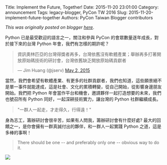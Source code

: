 Title: Implement the Future, Together!
Date: 2015-11-20 23:01:00
Category: announcement
Tags: legacy-blogger, PyCon TW 2016
Slug: 2015-11-20-implement-future-together
Authors: PyCon Taiwan Blogger contributors

*This was originally posted on blogger [here](https://pycontw.blogspot.com/2015/11/implement-future-together.html)*.

<!--more-->

Python 已是最受歡迎的語言之一，關注和參與 PyCon 的會眾數量逐年成長，對於接下來的台灣 Python 年會，我們有怎樣的期許呢？

> 資訊奧林匹亞的台灣得獎者再多，台灣依舊沒有軟體產業；舉辦再多打著開放原始碼技術的研討會，台灣依舊缺乏開放原始碼貢獻者
>
> — Jim Huang (@jserv) [May 2, 2015](https://twitter.com/jserv/status/594504803486605312)

當然，我們會希望有軟體產業、有更多的社群貢獻者，我們也知道，這些願景絕不是單一事件就能達成，這是社會、文化的累積轉變，從自己開始，從影響身邊朋友開始。我們把
Python 年會當作平台和機會，邀請夥伴一起打造想要的未來，我們也號召所有 Python 同好，一起深耕技術實力，讓台灣的 Python 社群繼續成長。

> "一群人一起走，才走得久，行得遠！"

身為志工，籌辦研討會很辛苦，如果有人問我，籌辦研討會有什麼好處? 最大的回饋之一，是你會擁有一群真誠付出的夥伴，和一群人一起實踐 Python 之道，這是多棒的事啊！

> There should be one -- and preferably only one -- obvious way to do it.

![](https://lh3.googleusercontent.com/-uTtNbHSwZj8/Vk10shWWOwI/AAAAAAAABuo/dVXAdtgFcsI/s600-Ic42/IMG_20151024_132831.jpg)
